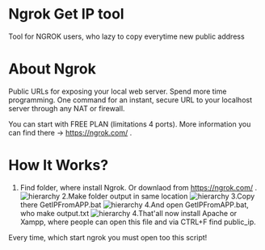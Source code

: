 # Ngrok Get IP tool
Tool for NGROK users, who lazy to copy everytime new public address

# About Ngrok
Public URLs for exposing your local web server.
Spend more time programming. One command for an instant, secure URL to your localhost server through any NAT or firewall.

You can start with FREE PLAN (limitations 4 ports). More information you can find there -> https://ngrok.com/ .

# How It Works?
1. Find folder, where install Ngrok. Or downlaod from https://ngrok.com/ .
![hierarchy](https://user-images.githubusercontent.com/40635601/83966430-7f384900-a8ba-11ea-93d2-7b3e76a3cf07.png)
2.Make folder output in same location
![hierarchy](https://user-images.githubusercontent.com/40635601/83966477-b9094f80-a8ba-11ea-9192-4262c9e03fb3.png)
3.Copy there GetIPFromAPP.bat
![hierarchy](https://user-images.githubusercontent.com/40635601/83966513-e1914980-a8ba-11ea-99b1-536a372e5a8a.png)
4.And open GetIPFromAPP.bat, who make output.txt
![hierarchy](https://user-images.githubusercontent.com/40635601/83966640-99265b80-a8bb-11ea-874d-23ef5538fb9a.png)
4.That'all now install Apache or Xampp, where people can open this file and via CTRL+F find public_ip. 

Every time, which start ngrok you must open too this script!
